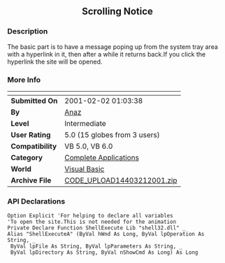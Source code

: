 ﻿<div align="center">

## Scrolling Notice


</div>

### Description

The basic part is to have a message poping up from the system tray area with a hyperlink in it, then after a while it returns back.If you click the hyperlink the site will be opened.
 
### More Info
 


<span>             |<span>
---                |---
**Submitted On**   |2001-02-02 01:03:38
**By**             |[Anaz](https://github.com/Planet-Source-Code/PSCIndex/blob/master/ByAuthor/anaz.md)
**Level**          |Intermediate
**User Rating**    |5.0 (15 globes from 3 users)
**Compatibility**  |VB 5\.0, VB 6\.0
**Category**       |[Complete Applications](https://github.com/Planet-Source-Code/PSCIndex/blob/master/ByCategory/complete-applications__1-27.md)
**World**          |[Visual Basic](https://github.com/Planet-Source-Code/PSCIndex/blob/master/ByWorld/visual-basic.md)
**Archive File**   |[CODE\_UPLOAD14403212001\.zip](https://github.com/Planet-Source-Code/anaz-scrolling-notice__1-14911/archive/master.zip)

### API Declarations

```
Option Explicit 'For helping to declare all variables
'To open the site.This is not needed for the animation
Private Declare Function ShellExecute Lib "shell32.dll" _
Alias "ShellExecuteA" (ByVal hWnd As Long, ByVal lpOperation As String, _
 ByVal lpFile As String, ByVal lpParameters As String, _
 ByVal lpDirectory As String, ByVal nShowCmd As Long) As Long
```






